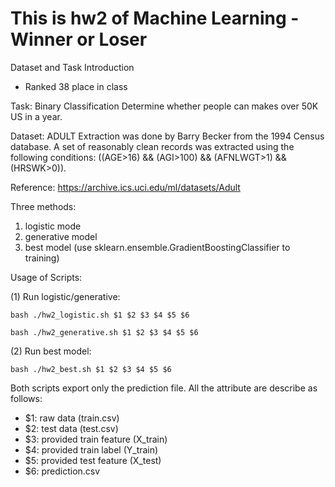 # This is hw2 of Machine Learning - Winner or Loser

Dataset and Task Introduction

* Ranked 38 place in class

Task: Binary Classification Determine whether people can makes over 50K US in a year.


Dataset: ADULT Extraction was done by Barry Becker from the 1994 Census database. A set of reasonably clean records was extracted using the following conditions: ((AGE>16) && (AGI>100) && (AFNLWGT>1) && (HRSWK>0)).

Reference: https://archive.ics.uci.edu/ml/datasets/Adult

Three methods:
1. logistic mode
2. generative model
3. best model (use sklearn.ensemble.GradientBoostingClassifier to training)

Usage of Scripts:

(1) Run logistic/generative:

    bash ./hw2_logistic.sh $1 $2 $3 $4 $5 $6 

    bash ./hw2_generative.sh $1 $2 $3 $4 $5 $6 

(2) Run best model:

    bash ./hw2_best.sh $1 $2 $3 $4 $5 $6 

Both scripts export only the prediction file. All the attribute are describe as follows:

+ $1: raw data (train.csv)  
+ $2: test data (test.csv)  
+ $3: provided train feature (X_train)  
+ $4: provided train label (Y_train)
+ $5: provided test feature (X_test)     
+ $6: prediction.csv
